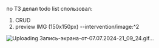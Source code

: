 по ТЗ делал todo list
спользовал:

1. CRUD 
2. preview IMG (150x150px) --intervention/image:^2


![Uploading Запись-экрана-от-07.07.2024-21_09_24.gif…]()
